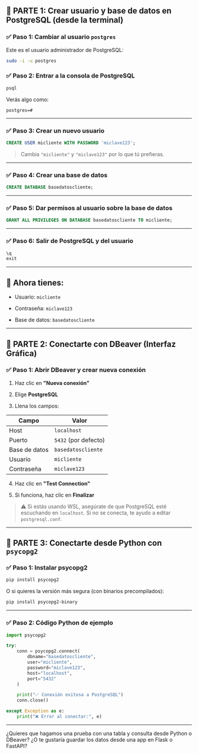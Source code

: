 

## 🔧 PARTE 1: Crear usuario y base de datos en PostgreSQL (desde la terminal)

### ✅ Paso 1: Cambiar al usuario `postgres`

Este es el usuario administrador de PostgreSQL:

```bash
sudo -i -u postgres
```

### ✅ Paso 2: Entrar a la consola de PostgreSQL

```bash
psql
```

Verás algo como:

```
postgres=#
```

---

### ✅ Paso 3: Crear un nuevo usuario

```sql
CREATE USER micliente WITH PASSWORD 'miclave123';
```

> Cambia `"micliente"` y `"miclave123"` por lo que tú prefieras.

---

### ✅ Paso 4: Crear una base de datos

```sql
CREATE DATABASE basedatoscliente;
```

---

### ✅ Paso 5: Dar permisos al usuario sobre la base de datos

```sql
GRANT ALL PRIVILEGES ON DATABASE basedatoscliente TO micliente;
```

---

### ✅ Paso 6: Salir de PostgreSQL y del usuario

```sql
\q
exit
```

---

## 🧠 Ahora tienes:

- Usuario: `micliente`
    
- Contraseña: `miclave123`
    
- Base de datos: `basedatoscliente`
    

---

## 🧩 PARTE 2: Conectarte con DBeaver (Interfaz Gráfica)

### ✅ Paso 1: Abrir DBeaver y crear nueva conexión

1. Haz clic en **"Nueva conexión"**
    
2. Elige **PostgreSQL**
    
3. Llena los campos:
    

| Campo         | Valor                |
| ------------- | -------------------- |
| Host          | `localhost`          |
| Puerto        | `5432` (por defecto) |
| Base de datos | `basedatoscliente`   |
| Usuario       | `micliente`          |
| Contraseña    | `miclave123`         |

4. Haz clic en **"Test Connection"**
    
5. Si funciona, haz clic en **Finalizar**
    

> ⚠️ Si estás usando WSL, asegúrate de que PostgreSQL esté escuchando en `localhost`. Si no se conecta, te ayudo a editar `postgresql.conf`.

---

## 🐍 PARTE 3: Conectarte desde Python con `psycopg2`

### ✅ Paso 1: Instalar psycopg2

```bash
pip install psycopg2
```

O si quieres la versión más segura (con binarios precompilados):

```bash
pip install psycopg2-binary
```

---

### ✅ Paso 2: Código Python de ejemplo

```python
import psycopg2

try:
    conn = psycopg2.connect(
        dbname="basedatoscliente",
        user="micliente",
        password="miclave123",
        host="localhost",
        port="5432"
    )

    print("✅ Conexión exitosa a PostgreSQL")
    conn.close()

except Exception as e:
    print("❌ Error al conectar:", e)
```

---

¿Quieres que hagamos una prueba con una tabla y consulta desde Python o DBeaver? ¿O te gustaría guardar los datos desde una app en Flask o FastAPI?